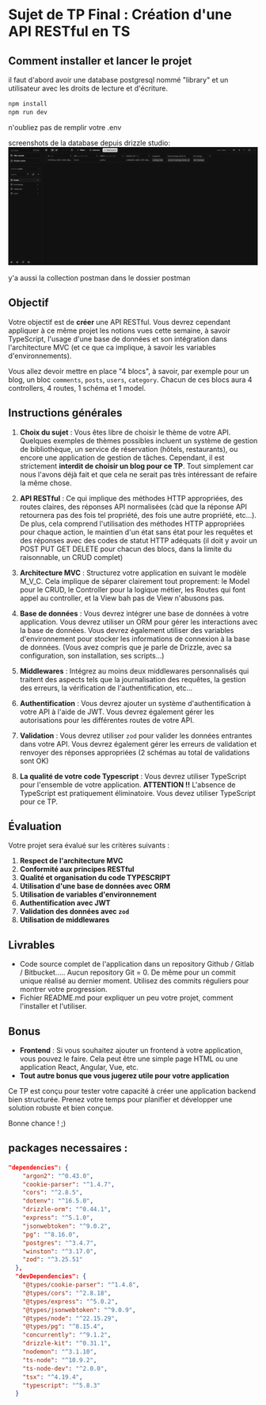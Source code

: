 # Sujet de TP Final : Création d'une API RESTful en TS

## Comment installer et lancer le projet

il faut d'abord avoir une database postgresql nommé "library" et un utilisateur
avec les droits de lecture et d'écriture.

```bash
npm install
npm run dev
```

n'oubliez pas de remplir votre .env

screenshots de la database depuis drizzle studio: ![image](drizzle-studio.png)

y'a aussi la collection postman dans le dossier postman

## Objectif

Votre objectif est de **créer** une API RESTful. Vous devrez cependant appliquer
à ce même projet les notions vues cette semaine, à savoir TypeScript, l'usage
d'une base de données et son intégration dans l'architecture MVC (et ce que ca
implique, à savoir les variables d'environnements).

Vous allez devoir mettre en place "4 blocs", à savoir, par exemple pour un blog,
un bloc `comments`, `posts`, `users`, `category`. Chacun de ces blocs aura 4
controllers, 4 routes, 1 schéma et 1 model.

## Instructions générales

1. **Choix du sujet** : Vous êtes libre de choisir le thème de votre API.
   Quelques exemples de thèmes possibles incluent un système de gestion de
   bibliothèque, un service de réservation (hôtels, restaurants), ou encore une
   application de gestion de tâches. Cependant, il est strictement **interdit de
   choisir un blog pour ce TP**. Tout simplement car nous l'avons déjà fait et
   que cela ne serait pas très intéressant de refaire la même chose.

2. **API RESTful** : Ce qui implique des méthodes HTTP appropriées, des routes
   claires, des réponses API normalisées (càd que la réponse API retournera pas
   des fois tel propriété, des fois une autre propriété, etc...). De plus, cela
   comprend l'utilisation des méthodes HTTP appropriées pour chaque action, le
   maintien d'un état sans état pour les requêtes et des réponses avec des codes
   de statut HTTP adéquats (il doit y avoir un POST PUT GET DELETE pour chacun
   des blocs, dans la limite du raisonnable, un CRUD complet)

3. **Architecture MVC** : Structurez votre application en suivant le modèle
   M_V_C. Cela implique de séparer clairement tout proprement: le Model pour le
   CRUD, le Controller pour la logique métier, les Routes qui font appel au
   controller, et la View bah pas de View n'abusons pas.

4. **Base de données** : Vous devrez intégrer une base de données à votre
   application. Vous devrez utiliser un ORM pour gérer les interactions avec la
   base de données. Vous devrez également utiliser des variables d'environnement
   pour stocker les informations de connexion à la base de données. (Vous avez
   compris que je parle de Drizzle, avec sa configuration, son installation, ses
   scripts...)

5. **Middlewares** : Intégrez au moins deux middlewares personnalisés qui
   traitent des aspects tels que la journalisation des requêtes, la gestion des
   erreurs, la vérification de l'authentification, etc...

6. **Authentification** : Vous devrez ajouter un système d'authentification à
   votre API à l'aide de JWT. Vous devrez également gérer les autorisations pour
   les différentes routes de votre API.

7. **Validation** : Vous devrez utiliser `zod` pour valider les données
   entrantes dans votre API. Vous devrez également gérer les erreurs de
   validation et renvoyer des réponses appropriées (2 schémas au total de
   validations sont OK)

8. **La qualité de votre code Typescript** : Vous devrez utiliser TypeScript
   pour l'ensemble de votre application. **ATTENTION !!** L'absence de
   TypeScript est pratiquement éliminatoire. Vous devez utiliser TypeScript pour
   ce TP.

## Évaluation

Votre projet sera évalué sur les critères suivants :

1. **Respect de l'architecture MVC**
2. **Conformité aux principes RESTful**
3. **Qualité et organisation du code TYPESCRIPT**
4. **Utilisation d'une base de données avec ORM**
5. **Utilisation de variables d'environnement**
6. **Authentification avec JWT**
7. **Validation des données avec `zod`**
8. **Utilisation de middlewares**

## Livrables

- Code source complet de l'application dans un repository Github / Gitlab /
  Bitbucket..... Aucun repository Git = 0. De même pour un commit unique réalisé
  au dernier moment. Utilisez des commits réguliers pour montrer votre
  progression.
- Fichier README.md pour expliquer un peu votre projet, comment l'installer et
  l'utiliser.

## Bonus

- **Frontend** : Si vous souhaitez ajouter un frontend à votre application, vous
  pouvez le faire. Cela peut être une simple page HTML ou une application React,
  Angular, Vue, etc.
- **Tout autre bonus que vous jugerez utile pour votre application**

Ce TP est conçu pour tester votre capacité à créer une application backend bien
structurée. Prenez votre temps pour planifier et développer une solution robuste
et bien conçue.

Bonne chance ! ;)

## packages necessaires :

```json
"dependencies": {
    "argon2": "^0.43.0",
    "cookie-parser": "^1.4.7",
    "cors": "^2.8.5",
    "dotenv": "^16.5.0",
    "drizzle-orm": "^0.44.1",
    "express": "^5.1.0",
    "jsonwebtoken": "^9.0.2",
    "pg": "^8.16.0",
    "postgres": "^3.4.7",
    "winston": "^3.17.0",
    "zod": "^3.25.51"
  },
  "devDependencies": {
    "@types/cookie-parser": "^1.4.8",
    "@types/cors": "^2.8.18",
    "@types/express": "^5.0.2",
    "@types/jsonwebtoken": "^9.0.9",
    "@types/node": "^22.15.29",
    "@types/pg": "^8.15.4",
    "concurrently": "^9.1.2",
    "drizzle-kit": "^0.31.1",
    "nodemon": "^3.1.10",
    "ts-node": "^10.9.2",
    "ts-node-dev": "^2.0.0",
    "tsx": "^4.19.4",
    "typescript": "^5.8.3"
  }
```
